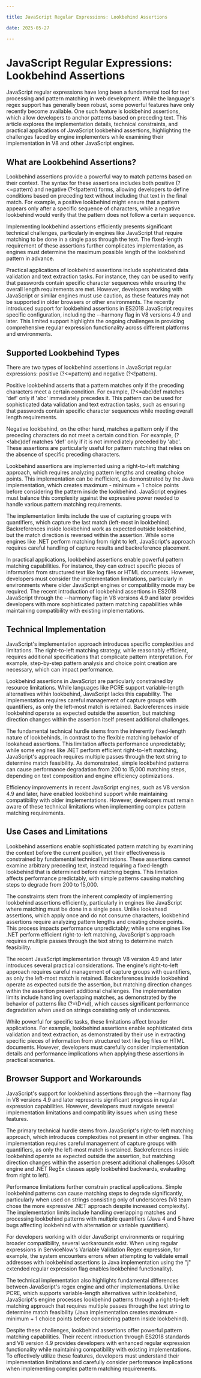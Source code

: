 ```yaml
---

title: JavaScript Regular Expressions: Lookbehind Assertions

date: 2025-05-27

---
```



# JavaScript Regular Expressions: Lookbehind Assertions

JavaScript regular expressions have long been a fundamental tool for text processing and pattern matching in web development. While the language's regex support has generally been robust, some powerful features have only recently become available. One such feature is lookbehind assertions, which allow developers to anchor patterns based on preceding text. This article explores the implementation details, technical constraints, and practical applications of JavaScript lookbehind assertions, highlighting the challenges faced by engine implementers while examining their implementation in V8 and other JavaScript engines.


## What are Lookbehind Assertions?

Lookbehind assertions provide a powerful way to match patterns based on their context. The syntax for these assertions includes both positive (?<=pattern) and negative (?<!pattern) forms, allowing developers to define conditions based on preceding text without including that text in the final match. For example, a positive lookbehind might ensure that a pattern appears only after a specific sequence of characters, while a negative lookbehind would verify that the pattern does not follow a certain sequence.

Implementing lookbehind assertions efficiently presents significant technical challenges, particularly in engines like JavaScript that require matching to be done in a single pass through the text. The fixed-length requirement of these assertions further complicates implementation, as engines must determine the maximum possible length of the lookbehind pattern in advance.

Practical applications of lookbehind assertions include sophisticated data validation and text extraction tasks. For instance, they can be used to verify that passwords contain specific character sequences while ensuring the overall length requirements are met. However, developers working with JavaScript or similar engines must use caution, as these features may not be supported in older browsers or other environments. The recently introduced support for lookbehind assertions in ES2018 JavaScript requires specific configuration, including the --harmony flag in V8 versions 4.9 and later. This limited support highlights the ongoing challenges in providing comprehensive regular expression functionality across different platforms and environments.


## Supported Lookbehind Types

There are two types of lookbehind assertions in JavaScript regular expressions: positive (?<=pattern) and negative (?<!pattern). 

Positive lookbehind asserts that a pattern matches only if the preceding characters meet a certain condition. For example, (?<=abc)def matches 'def' only if 'abc' immediately precedes it. This pattern can be used for sophisticated data validation and text extraction tasks, such as ensuring that passwords contain specific character sequences while meeting overall length requirements.

Negative lookbehind, on the other hand, matches a pattern only if the preceding characters do not meet a certain condition. For example, (?<!abc)def matches 'def' only if it is not immediately preceded by 'abc'. These assertions are particularly useful for pattern matching that relies on the absence of specific preceding characters.

Lookbehind assertions are implemented using a right-to-left matching approach, which requires analyzing pattern lengths and creating choice points. This implementation can be inefficient, as demonstrated by the Java implementation, which creates maximum - minimum + 1 choice points before considering the pattern inside the lookbehind. JavaScript engines must balance this complexity against the expressive power needed to handle various pattern matching requirements.

The implementation limits include the use of capturing groups with quantifiers, which capture the last match (left-most in lookbehind). Backreferences inside lookbehind work as expected outside lookbehind, but the match direction is reversed within the assertion. While some engines like .NET perform matching from right to left, JavaScript's approach requires careful handling of capture results and backreference placement.

In practical applications, lookbehind assertions enable powerful pattern matching capabilities. For instance, they can extract specific pieces of information from structured text like log files or HTML documents. However, developers must consider the implementation limitations, particularly in environments where older JavaScript engines or compatibility mode may be required. The recent introduction of lookbehind assertions in ES2018 JavaScript through the --harmony flag in V8 versions 4.9 and later provides developers with more sophisticated pattern matching capabilities while maintaining compatibility with existing implementations.


## Technical Implementation

JavaScript's implementation approach introduces specific complexities and limitations. The right-to-left matching strategy, while reasonably efficient, requires additional specifications that complicate pattern interpretation. For example, step-by-step pattern analysis and choice point creation are necessary, which can impact performance.

Lookbehind assertions in JavaScript are particularly constrained by resource limitations. While languages like PCRE support variable-length alternatives within lookbehind, JavaScript lacks this capability. The implementation requires careful management of capture groups with quantifiers, as only the left-most match is retained. Backreferences inside lookbehind operate as expected outside the assertion, but matching direction changes within the assertion itself present additional challenges.

The fundamental technical hurdle stems from the inherently fixed-length nature of lookbehinds, in contrast to the flexible matching behavior of lookahead assertions. This limitation affects performance unpredictably; while some engines like .NET perform efficient right-to-left matching, JavaScript's approach requires multiple passes through the text string to determine match feasibility. As demonstrated, simple lookbehind patterns can cause performance degradation from 200 to 15,000 matching steps, depending on text composition and engine efficiency optimizations.

Efficiency improvements in recent JavaScript engines, such as V8 version 4.9 and later, have enabled lookbehind support while maintaining compatibility with older implementations. However, developers must remain aware of these technical limitations when implementing complex pattern matching requirements.


## Use Cases and Limitations

Lookbehind assertions enable sophisticated pattern matching by examining the context before the current position, yet their effectiveness is constrained by fundamental technical limitations. These assertions cannot examine arbitrary preceding text, instead requiring a fixed-length lookbehind that is determined before matching begins. This limitation affects performance predictably, with simple patterns causing matching steps to degrade from 200 to 15,000.

The constraints stem from the inherent complexity of implementing lookbehind assertions efficiently, particularly in engines like JavaScript where matching must be done in a single pass. Unlike lookahead assertions, which apply once and do not consume characters, lookbehind assertions require analyzing pattern lengths and creating choice points. This process impacts performance unpredictably; while some engines like .NET perform efficient right-to-left matching, JavaScript's approach requires multiple passes through the text string to determine match feasibility.

The recent JavaScript implementation through V8 version 4.9 and later introduces several practical considerations. The engine's right-to-left approach requires careful management of capture groups with quantifiers, as only the left-most match is retained. Backreferences inside lookbehind operate as expected outside the assertion, but matching direction changes within the assertion present additional challenges. The implementation limits include handling overlapping matches, as demonstrated by the behavior of patterns like (?=\D*\d), which causes significant performance degradation when used on strings consisting only of underscores.

While powerful for specific tasks, these limitations affect broader applications. For example, lookbehind assertions enable sophisticated data validation and text extraction, as demonstrated by their use in extracting specific pieces of information from structured text like log files or HTML documents. However, developers must carefully consider implementation details and performance implications when applying these assertions in practical scenarios.


## Browser Support and Workarounds

JavaScript's support for lookbehind assertions through the --harmony flag in V8 versions 4.9 and later represents significant progress in regular expression capabilities. However, developers must navigate several implementation limitations and compatibility issues when using these features.

The primary technical hurdle stems from JavaScript's right-to-left matching approach, which introduces complexities not present in other engines. This implementation requires careful management of capture groups with quantifiers, as only the left-most match is retained. Backreferences inside lookbehind operate as expected outside the assertion, but matching direction changes within the assertion present additional challenges (JGsoft engine and .NET RegEx classes apply lookbehind backwards, evaluating from right to left).

Performance limitations further constrain practical applications. Simple lookbehind patterns can cause matching steps to degrade significantly, particularly when used on strings consisting only of underscores (V8 team chose the more expressive .NET approach despite increased complexity). The implementation limits include handling overlapping matches and processing lookbehind patterns with multiple quantifiers (Java 4 and 5 have bugs affecting lookbehind with alternation or variable quantifiers).

For developers working with older JavaScript environments or requiring broader compatibility, several workarounds exist. When using regular expressions in ServiceNow's Variable Validation Regex expression, for example, the system encounters errors when attempting to validate email addresses with lookbehind assertions (a Java implementation using the "j" extended regular expression flag enables lookbehind functionality).

The technical implementation also highlights fundamental differences between JavaScript's regex engine and other implementations. Unlike PCRE, which supports variable-length alternatives within lookbehind, JavaScript's engine processes lookbehind patterns through a right-to-left matching approach that requires multiple passes through the text string to determine match feasibility (Java implementation creates maximum - minimum + 1 choice points before considering pattern inside lookbehind).

Despite these challenges, lookbehind assertions offer powerful pattern matching capabilities. Their recent introduction through ES2018 standards and V8 version 4.9 provides developers with enhanced regular expression functionality while maintaining compatibility with existing implementations. To effectively utilize these features, developers must understand their implementation limitations and carefully consider performance implications when implementing complex pattern matching requirements.

